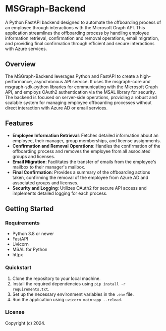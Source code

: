 # MSGraph-Backend

A Python FastAPI backend designed to automate the offboarding process of an employee through interactions with the Microsoft Graph API. This application streamlines the offboarding process by handling employee information retrieval, confirmation and removal operations, email migration, and providing final confirmation through efficient and secure interactions with Azure services.

## Overview

The MSGraph-Backend leverages Python and FastAPI to create a high-performance, asynchronous API service. It uses the msgraph-core and msgraph-sdk-python libraries for communicating with the Microsoft Graph API, and employs OAuth2 authentication via the MSAL library for security. The backend is focused on server-side operations, providing a robust and scalable system for managing employee offboarding processes without direct interaction with Azure AD or email services.

## Features

- **Employee Information Retrieval**: Fetches detailed information about an employee, their manager, group memberships, and license assignments.
- **Confirmation and Removal Operations**: Handles the confirmation of the offboarding process and removes the employee from all associated groups and licenses.
- **Email Migration**: Facilitates the transfer of emails from the employee's mailbox to their manager's mailbox.
- **Final Confirmation**: Provides a summary of the offboarding actions taken, confirming the removal of the employee from Azure AD and associated groups and licenses.
- **Security and Logging**: Utilizes OAuth2 for secure API access and implements detailed logging for each process.

## Getting Started

### Requirements

- Python 3.8 or newer
- FastAPI
- Uvicorn
- MSAL for Python
- httpx

### Quickstart

1. Clone the repository to your local machine.
2. Install the required dependencies using `pip install -r requirements.txt`.
3. Set up the necessary environment variables in the `.env` file.
4. Run the application using `uvicorn main:app --reload`.

### License

Copyright (c) 2024.